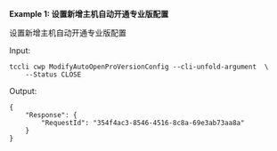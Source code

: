 **Example 1: 设置新增主机自动开通专业版配置**

设置新增主机自动开通专业版配置

Input: 

```
tccli cwp ModifyAutoOpenProVersionConfig --cli-unfold-argument  \
    --Status CLOSE
```

Output: 
```
{
    "Response": {
        "RequestId": "354f4ac3-8546-4516-8c8a-69e3ab73aa8a"
    }
}
```

